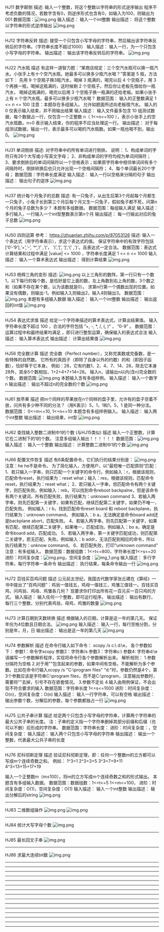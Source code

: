 HJ11 数字颠倒
描述:
    输入一个整数，将这个整数以字符串的形式逆序输出
    程序不考虑负数的情况，若数字含有0，则逆序形式也含有0，如输入为100，则输出为001
数据范围：![img.png](imgs/HJ11-1.png)
输入描述：
    输入一个int整数
输出描述：
    将这个整数以字符串的形式逆序输出
![img.png](imgs/HJ11-2.png)

************************************************************************************************************************
HJ12 字符串反转
描述:
接受一个只包含小写字母的字符串，然后输出该字符串反转后的字符串。（字符串长度不超过1000）
输入描述：
    输入一行，为一个只包含小写字母的字符串。
输出描述：
    输出该字符串反转后的字符串。
![img.png](imgs/HJ12.png)

************************************************************************************************************************
HJ22 汽水瓶
描述
    有这样一道智力题：“某商店规定：三个空汽水瓶可以换一瓶汽水。小张手上有十个空汽水瓶，她最多可以换多少瓶汽水喝？”答案是 5 瓶，方法如下：
先用 9 个空瓶子换3瓶汽水，喝掉 3 瓶满的，喝完以后 4 个空瓶子，用 3 个再换一瓶，喝掉这瓶满的，这时候剩 2 个空瓶子。然后你让老板先借给你一瓶汽水，
喝掉这瓶满的，喝完以后用 3 个空瓶子换一瓶满的还给老板。如果小张手上有 n 个空汽水瓶，最多可以换多少瓶汽水喝？
数据范围：
    输入的正整数满足 1 <= n <= 100
注意：本题存在多组输入。
    允许如题面所述向老板借汽水。
    输入的 0 仅表示输入结束，并不用输出结果
输入描述：
输入文件最多包含 10 组测试数据，每个数据占一行，仅包含一个正整数 n（ 1<=n<=100 ），表示小张手上的空汽水瓶数。n=0 表示输入结束，你的程序不应当处理这一行。
输出描述：
对于每组测试数据，输出一行，表示最多可以喝的汽水瓶数。如果一瓶也喝不到，输出0。
![img.png](imgs/HJ22.png)
************************************************************************************************************************
HJ31 单词倒排
描述:
    对字符串中的所有单词进行倒排。
说明：
    1、构成单词的字符只有26个大写或小写英文字母；
    2、非构成单词的字符均视为单词间隔符；
    3、要求倒排后的单词间隔符以一个空格表示；如果原字符串中相邻单词间有多个间隔符时，倒排转换后也只允许出现一个空格间隔符；
    4、每个单词最长20个字母；
数据范围：字符串长度满足 
输入描述：
    输入一行以空格来分隔的句子
输出描述：
    输出句子的逆序
![img.png](imgs/HJ31.png)
************************************************************************************************************************
HJ37 统计每个月兔子的总数
描述:
    有一只兔子，从出生后第3个月起每个月都生一只兔子，小兔子长到第三个月后每个月又生一只兔子，假如兔子都不死，问第n个月的兔子总数为多少？
本题有多组数据。
数据范围：每组输入满足 
输入描述：
    多行输入，一行输入一个int型整数表示第n个月
输出描述：
    每一行输出对应的兔子总数
![img.png](imgs/HJ37.png)

************************************************************************************************************************
HJ50 四则运算 
参考： https://zhuanlan.zhihu.com/p/87053126
描述:
    输入一个表达式（用字符串表示），求这个表达式的值。
    保证字符串中的有效字符包括[‘0’-‘9’],‘+’,‘-’, ‘*’,‘/’ ,‘(’， ‘)’,‘[’, ‘]’,‘{’ ,‘}’。且表达式一定合法。
数据范围：表达式计算结果和过程中满足 |value| <= 1000 ，字符串长度满足 1 <= n <= 1000
输入描述：
    输入一个算术表达式
输出描述：
    得到计算结果
![img.png](imgs/HJ50.png)
************************************************************************************************************************
HJ53 杨辉三角的变形
描述:
    ![img.png](imgs/HJ53-1.png)
    以上三角形的数阵，第一行只有一个数1，以下每行的每个数，是恰好是它上面的数，左上角数到右上角的数，3个数之和（如果不存在某个数，认为该数就是0）。
    求第n行第一个偶数出现的位置。如果没有偶数，则输出-1。例如输入3,则输出2，输入4则输出3。
数据范围： ![img.png](imgs/HJ53-2.png)
本题有多组输入数据
输入描述：
    输入一个int整数
输出描述：
    输出返回的int值
![img.png](imgs/HJ53-3.png)
************************************************************************************************************************
HJ54 表达式求值
描述
    给定一个字符串描述的算术表达式，计算出结果值。
    输入字符串长度不超过 100 ，合法的字符包括 ”+, -, *, /, (, )” ， ”0-9” 。
数据范围：运算过程中和最终结果均满足  ，即只进行整型运算，确保输入的表达式合法
输入描述：
    输入算术表达式
输出描述：
    计算出结果值
![img.png](imgs/HJ54.png)
************************************************************************************************************************
HJ56 完全数计算
描述
    完全数（Perfect number），又称完美数或完备数，是一些特殊的自然数。
    它所有的真因子（即除了自身以外的约数）的和（即因子函数），恰好等于它本身。
    例如：28，它有约数1、2、4、7、14、28，除去它本身28外，其余5个数相加，1+2+4+7+14=28。
    输入n，请输出n以内(含n)完全数的个数。
数据范围:
![img.png](imgs/HJ56-1.png)
本题输入含有多组样例。
输入描述：
    输入一个数字n
输出描述：
    输出不超过n的完全数的个数
![img.png](imgs/HJ56-2.png)
************************************************************************************************************************
HJ61 放苹果
描述
    把m个同样的苹果放在n个同样的盘子里，允许有的盘子空着不放，问共有多少种不同的分法？（用K表示）5，1，1和1，5，1 是同一种分法。
数据范围： 0<=m<=10, 1<=n<=10
本题含有多组样例输入。
输入描述：
    输入两个int整数
输出描述：
    输出结果，int型
![img.png](imgs/HJ61.png)
************************************************************************************************************************
HJ62 查找输入整数二进制中1的个数 (与HJ15类似)
描述
    输入一个正整数，计算它在二进制下的1的个数。
注意多组输入输出！！！！！！
数据范围：![img.png](imgs/HJ62-1.png)
输入描述：
    输入一个整数
输出描述：
    计算整数二进制中1的个数
![img.png](imgs/HJ62-2.png)
************************************************************************************************************************
HJ66 配置文件恢复
描述
    有6条配置命令，它们执行的结果分别是：
![img.png](imgs/HJ66-1.png)
注意：he he不是命令。
为了简化输入，方便用户，以“最短唯一匹配原则”匹配：
    1、若只输入一字串，则只匹配一个关键字的命令行。例如输入：r，根据该规则，匹配命令reset，执行结果为：reset what；输入：res，根据该规则，匹配命令reset，执行结果为：reset what；
    2、若只输入一字串，但匹配命令有两个关键字，则匹配失败。例如输入：reb，可以找到命令reboot backpalne，但是该命令有两个关键词，所有匹配失败，执行结果为：unknown command
    3、若输入两字串，则先匹配第一关键字，如果有匹配，继续匹配第二关键字，如果仍不唯一，匹配失败。
    例如输入：r b，找到匹配命令reset board 和 reboot backplane，执行结果为：unknown command。
    例如输入：b a，无法确定是命令board add还是backplane abort，匹配失败。
    4、若输入两字串，则先匹配第一关键字，如果有匹配，继续匹配第二关键字，如果唯一，匹配成功。例如输入：bo a，确定是命令board add，匹配成功。
    5、若输入两字串，第一关键字匹配成功，则匹配第二关键字，若无匹配，失败。例如输入：b addr，无法匹配到相应的命令，所以执行结果为：unknow command。
    6、若匹配失败，打印“unknown command”
注意：有多组输入。
数据范围：数据组数：1<=t<=800，字符串长度1<=s<=20
进阶：时间复杂度：![img.png](imgs/HJ66-2.png)，空间复杂度：![img_1.png](imgs/HJ66-3.png)
输入描述：
    多行字符串，每行字符串一条命令
输出描述：
    执行结果，每条命令输出一行
![img.png](imgs/HJ66-4.png)
************************************************************************************************************************
HJ72 百钱买百鸡问题
描述
    公元前五世纪，我国古代数学家张丘建在《算经》一书中提出了“百鸡问题”：鸡翁一值钱五，鸡母一值钱三，鸡雏三值钱一。百钱买百鸡，问鸡翁、鸡母、鸡雏各几何？
    现要求你打印出所有花一百元买一百只鸡的方式。
输入描述：
    输入任何一个整数，即可运行程序。
输出描述：
    输出有数行，每行三个整数，分别代表鸡翁，母鸡，鸡雏的数量
![img.png](imgs/HJ72.png)
************************************************************************************************************************
HJ73 计算日期到天数转换
描述
    根据输入的日期，计算是这一年的第几天。
    保证年份为4位数且日期合法。
![img.png](imgs/HJ73-1.png)
输入描述：
    输入一行，每行空格分割，分别是年，月，日
输出描述：
    输出是这一年的第几天
![img.png](imgs/HJ73-2.png)
************************************************************************************************************************
HJ74 参数解析
描述
    在命令行输入如下命令：
    xcopy /s c:\\ d:\\e，
    各个参数如下：
    参数1：命令字xcopy
    参数2：字符串/s
    参数3：字符串c:\\
    参数4: 字符串d:\\e
    请编写一个参数解析程序，实现将命令行各个参数解析出来。
解析规则：
    1.参数分隔符为空格
    2.对于用""包含起来的参数，如果中间有空格，不能解析为多个参数。比如在命令行输入xcopy /s "C:\\program files" "d:\"时，参数仍然是4个，第3个参数应该是字符串C:\\program files，而不是C:\\program，注意输出参数时，需要将""去掉，引号不存在嵌套情况。
    3.参数不定长
    4.输入由用例保证，不会出现不符合要求的输入
数据范围：字符串长度 1<=s<=1000
进阶：时间复杂度：O(n)，空间复杂度：O(n)
输入描述：
    输入一行字符串，可以有空格
输出描述：
    输出参数个数，分解后的参数，每个参数都独占一行
![img.png](imgs/HJ74.png)

************************************************************************************************************************
HJ75 公共子串计算
描述
    给定两个只包含小写字母的字符串，计算两个字符串的最大公共子串的长度。
注：子串的定义指一个字符串删掉其部分前缀和后缀（也可以不删）后形成的字符串。
数据范围：字符串长度：
进阶：时间复杂度：，空间复杂度：
输入描述：
    输入两个只包含小写字母的字符串
输出描述：
    输出一个整数，代表最大公共子串的长度
************************************************************************************************************************
HJ76 尼科彻斯定理
描述
    验证尼科彻斯定理，即：任何一个整数m的立方都可以写成m个连续奇数之和。
例如：
    1^3=1
    2^3=3+5
    3^3=7+9+11
    4^3=13+15+17+19

输入一个正整数m（m≤100），将m的立方写成m个连续奇数之和的形式输出。
本题含有多组输入数据。
数据范围：数据组数：1<=t<=5 1<=m<=100，
进阶：时间复杂度：O(1)，空间复杂度：O(1)
输入描述：
    输入一个int整数
输出描述：
    输出分解后的string
![img.png](imgs/HJ76.png)
************************************************************************************************************************
HJ83 二维数组操作
![img.png](imgs/HJ83-1.png)
![img.png](imgs/HJ83-2.png)
************************************************************************************************************************
HJ84 统计大写字母个数
![img.png](imgs/HJ84.png)
************************************************************************************************************************
HJ85 最长回文子串
![img.png](imgs/HJ85.png)
************************************************************************************************************************
HJ86 求最大连续bit数
![img.png](imgs/HJ86.png)
************************************************************************************************************************
************************************************************************************************************************
************************************************************************************************************************
************************************************************************************************************************
************************************************************************************************************************
************************************************************************************************************************
************************************************************************************************************************
************************************************************************************************************************
************************************************************************************************************************
************************************************************************************************************************
************************************************************************************************************************
************************************************************************************************************************
************************************************************************************************************************
************************************************************************************************************************
************************************************************************************************************************

